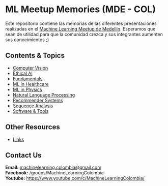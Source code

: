 # ML Meetup Memories (MDE - COL)

Este repositorio contiene las memorias de las diferentes presentaciones realizadas en el [Machine Learning Meetup de Medellín](https://www.meetup.com/es/ml-medellin/). Esperamos que sean de utilidad para que la comunidad crezca y sus integrantes aumenten sus conocimientos ;)

## Contents & Topics

- [Computer Vision](./ComputerVision/)
- [Ethical AI](./EthicalAI/)
- [Fundamentals](./Fundamentals/)
- [ML in Healthcare](./Healthcare/)
- [ML in Physics](./Physics/)
- [Natural Language Processing](./NLP/)
- [Recommender Systems](./RecommenderSystems/)
- [Sequence Analysis](./SequenceAnalysis/)
- [Software & Tools](./Software&Tools/)

## Other Resources

- [Links](./links.md)

## Contact Us

**Email:** machinelearning.colombia@gmail.com  
**Facebook:** /groups/MachineLearningColombia  
**Youtube:** https://www.youtube.com/c/MachineLearningColombia/  